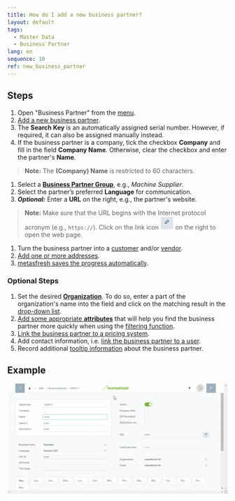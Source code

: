 ```yaml
---
title: How do I add a new business partner?
layout: default
tags:
  - Master Data
  - Business Partner
lang: en
sequence: 10
ref: new_business_partner
---
```


## Steps
1. Open "Business Partner" from the [menu](Menu).
1. [Add a new business partner](New_Record_Window).
1. The **Search Key** is an automatically assigned serial number. However, if required, it can also be assigned manually instead.
1. If the business partner is a company, tick the checkbox **Company** and fill in the field **Company Name**. Otherwise, clear the checkbox and enter the partner's **Name**.
 >**Note:** The **(Company) Name** is restricted to 60 characters.

1. Select a [**Business Partner Group**](New_Business_Partner_Group), e.g., *Machine Supplier*.
1. Select the partner’s preferred **Language** for communication.
1. ***Optional:*** Enter a **URL** on the right, e.g., the partner's website.
 >**Note:** Make sure that the URL begins with the Internet protocol acronym (e.g., `https://`). Click on the link icon ![](assets/Link_icon.png) on the right to open the web page.

1. Turn the business partner into a [customer](New_business_partner_customer) and/or [vendor](New_business_partner_vendor).
1. [Add one or more addresses](Add_address_tab).
1. [metasfresh saves the progress automatically](Saveindicator).

### Optional Steps
1. Set the desired [**Organization**](Org_add_new_organization). To do so, enter a part of the organization's name into the field and click on the matching result in the <a href="Keyboard_shortcuts_reference#dropdown" title="Dynamic Search Box (Autocompletion)">drop-down list</a>.
1. [Add some appropriate **attributes**](Add_attributes_to_BP) that will help you find the business partner more quickly when using the [filtering function](Filtering_function).
1. [Link the business partner to a pricing system](Assign_prices_to_partner).
1. Add contact information, i.e. [link the business partner to a user](Add_user_to_BPartner).
1. Record additional [tooltip information](BP_memo_tooltip) about the business partner.

## Example
<kbd><img src="assets/New_BPartner.gif" alt="GIF: Add a new business partner"></kbd>
